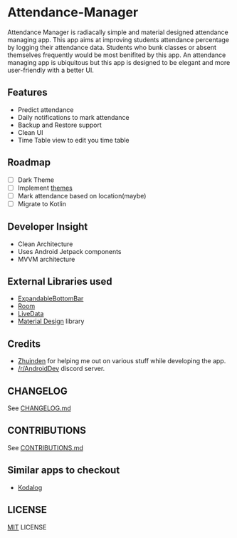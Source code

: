 # Attendance-Manager
 Attendance Manager is radiacally simple and material designed attendance managing app. This app aims at improving students attendance percentage by logging their attendance data.
 Students who bunk classes or absent themselves frequently would be most benifited by this app. An attendance managing app is ubiquitous but this app is designed to be elegant 
 and more user-friendly with a better UI.

## Features
- Predict attendance
- Daily notifications to mark attendance
- Backup and Restore support
- Clean UI
- Time Table view to edit you time table

## Roadmap
- [ ] Dark Theme
- [ ] Implement [themes](themes/)
- [ ] Mark attendance based on location(maybe)
- [ ] Migrate to Kotlin

## Developer Insight
- Clean Architecture
- Uses Android Jetpack components
- MVVM architecture

## External Libraries used
- [ExpandableBottomBar](https://github.com/st235/ExpandableBottomBar)
- [Room](https://developer.android.com/topic/libraries/architecture/room)
- [LiveData](https://developer.android.com/topic/libraries/architecture/livedata)
- [Material Design](https://material.io) library

## Credits
- [Zhuinden](https://github.com/Zhuinden) for helping me out on various stuff while developing the app.
- [/r/AndroidDev](https://discord.gg/ZDarQnp) discord server.

## CHANGELOG
See [CHANGELOG.md](CHANGELOG.md)

## CONTRIBUTIONS
See [CONTRIBUTIONS.md](CONTRIBUTIONS.md)

## Similar apps to checkout
- [Kodalog](https://play.google.com/store/apps/details?id=com.devsebastian.attendancemanager)

## LICENSE

[MIT](LICENSE) LICENSE
